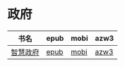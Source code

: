 # 政府

| 书名 | epub | mobi | azw3 |
| --- | --- | --- | --- |
| [智慧政府](http://ct.dalanmei.com/f/31084289-571778856-1154b7) | [epub](http://ct.dalanmei.com/f/31084289-571778856-1154b7) | [mobi](http://ct.dalanmei.com/f/31084289-571522246-490021) | [azw3](http://ct.dalanmei.com/f/31084289-571878309-75e4e8) |
